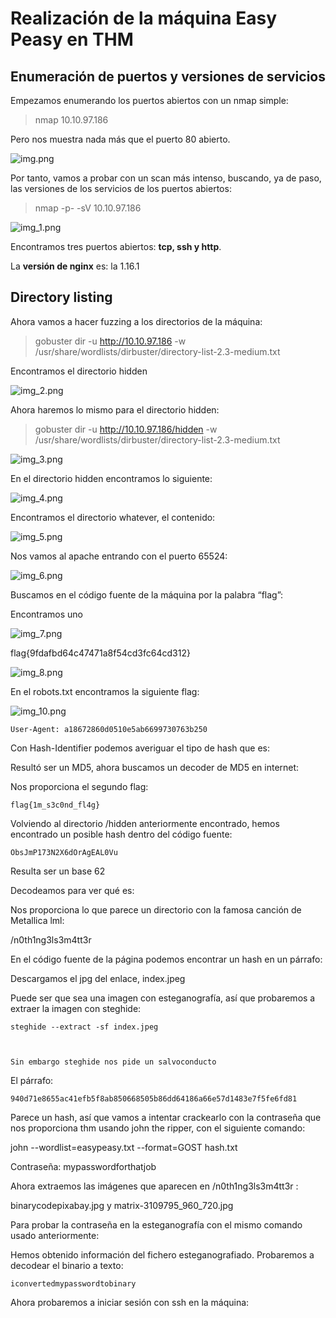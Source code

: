 # Realización de la máquina Easy Peasy en THM

## Enumeración de puertos y versiones de servicios
Empezamos enumerando los puertos abiertos con un nmap simple:

>nmap 10.10.97.186 

Pero nos muestra nada más que el puerto 80 abierto.

![img.png](img.png)


Por tanto, vamos a probar con un scan más intenso, buscando, ya de paso, las versiones de los servicios de los puertos abiertos:

>nmap -p- -sV 10.10.97.186 

![img_1.png](img_1.png)

Encontramos tres puertos abiertos: **tcp, ssh y http**.

La **versión de nginx** es: la 1.16.1

## Directory listing

Ahora vamos a hacer fuzzing a los directorios de la máquina:

>gobuster dir -u http://10.10.97.186 -w /usr/share/wordlists/dirbuster/directory-list-2.3-medium.txt

Encontramos el directorio hidden

![img_2.png](img_2.png)

Ahora haremos lo mismo para el directorio hidden:

>gobuster dir -u http://10.10.97.186/hidden -w /usr/share/wordlists/dirbuster/directory-list-2.3-medium.txt

![img_3.png](img_3.png)

En el directorio hidden encontramos lo siguiente:

![img_4.png](img_4.png)

Encontramos el directorio whatever, el contenido:

![img_5.png](img_5.png)

Nos vamos al apache entrando con el puerto 65524:

![img_6.png](img_6.png)

Buscamos en el código fuente de la máquina por la palabra “flag”:

Encontramos uno

![img_7.png](img_7.png)


flag{9fdafbd64c47471a8f54cd3fc64cd312}

![img_8.png](img_8.png)

En el robots.txt encontramos la siguiente flag:

![img_10.png](img_10.png)

	User-Agent: a18672860d0510e5ab6699730763b250

Con Hash-Identifier podemos averiguar el tipo de hash que es:

Resultó ser un MD5, ahora buscamos un decoder de MD5 en internet:

Nos proporciona el segundo flag:

	flag{1m_s3c0nd_fl4g}

Volviendo al directorio /hidden anteriormente encontrado, hemos encontrado un posible hash dentro del código fuente:



	ObsJmP173N2X6dOrAgEAL0Vu

Resulta ser un base 62

Decodeamos para ver qué es:



Nos proporciona lo que parece un directorio con la famosa canción de Metallica  lml:

/n0th1ng3ls3m4tt3r



En el código fuente de la página podemos encontrar un hash en un párrafo:



Descargamos el jpg del enlace, index.jpeg



Puede ser que sea una imagen con esteganografía, así que probaremos a extraer la imagen con steghide:

	steghide --extract -sf index.jpeg  



	Sin embargo steghide nos pide un salvoconducto
	
El párrafo:

	940d71e8655ac41efb5f8ab850668505b86dd64186a66e57d1483e7f5fe6fd81

Parece un hash, así que vamos a intentar crackearlo con la contraseña que nos proporciona thm usando john the ripper, con el siguiente comando:

john --wordlist=easypeasy.txt --format=GOST hash.txt



Contraseña: mypasswordforthatjob 

Ahora extraemos las imágenes que aparecen en /n0th1ng3ls3m4tt3r : 



binarycodepixabay.jpg y matrix-3109795_960_720.jpg


Para probar la contraseña en la esteganografía con el mismo comando usado anteriormente: 



Hemos obtenido información del fichero esteganografiado. Probaremos a decodear el binario a texto:



	iconvertedmypasswordtobinary

Ahora probaremos a iniciar sesión con ssh en la máquina:


